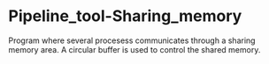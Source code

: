 # Pipeline_tool-Sharing_memory
Program where several procesess communicates through a sharing memory area. 
A circular buffer is used to control the shared memory.  
